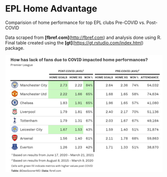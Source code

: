 # EPL Home Advantage
Comparision of home performance for top EPL clubs Pre-COVID vs. Post-COVID

Data scraped from **[fbref.com]**(http://fbref.com) and analysis done using R. Final table created using the **[gt]**(https://gt.rstudio.com/index.html) package.

![EPL Home advantage comparision Pre/Post-COVID](final_table.png)
